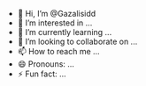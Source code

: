 - 👋 Hi, I’m @Gazalisidd
- 👀 I’m interested in ...
- 🌱 I’m currently learning ...
- 💞️ I’m looking to collaborate on ...
- 📫 How to reach me ...
- 😄 Pronouns: ...
- ⚡ Fun fact: ...

<!---
Gazalisidd/Gazalisidd is a ✨ special ✨ repository because its `README.md` (this file) appears on your GitHub profile.
You can click the Preview link to take a look at your changes.
--->
